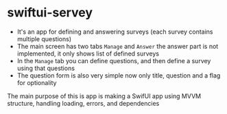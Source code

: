 # swiftui-servey

- It's an app for defining and answering surveys (each survey contains multiple questions)
- The main screen has two tabs `Manage` and `Answer` the answer part is not implemented, it only shows list of defined surveys
- In the `Manage` tab you can define questions, and then define a survey using that questions
- The question form is also very simple now only title, question and a flag for optionality

The main purpose of this is app is making a SwifUI app using MVVM structure, handling loading, errors, and dependencies
